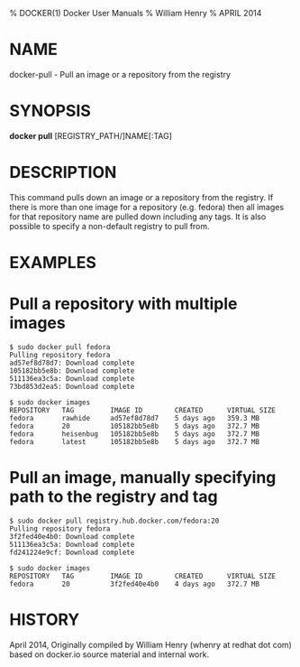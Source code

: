 % DOCKER(1) Docker User Manuals
% William Henry
% APRIL 2014
# NAME
docker-pull - Pull an image or a repository from the registry

# SYNOPSIS
**docker pull** [REGISTRY_PATH/]NAME[:TAG]

# DESCRIPTION

This command pulls down an image or a repository from the registry. If
there is more than one image for a repository (e.g. fedora) then all
images for that repository name are pulled down including any tags.
It is also possible to specify a non-default registry to pull from.

# EXAMPLES

# Pull a repository with multiple images

    $ sudo docker pull fedora
    Pulling repository fedora
    ad57ef8d78d7: Download complete
    105182bb5e8b: Download complete
    511136ea3c5a: Download complete
    73bd853d2ea5: Download complete

    $ sudo docker images
    REPOSITORY   TAG         IMAGE ID        CREATED      VIRTUAL SIZE
    fedora       rawhide     ad57ef8d78d7    5 days ago   359.3 MB
    fedora       20          105182bb5e8b    5 days ago   372.7 MB
    fedora       heisenbug   105182bb5e8b    5 days ago   372.7 MB
    fedora       latest      105182bb5e8b    5 days ago   372.7 MB

# Pull an image, manually specifying path to the registry and tag

    $ sudo docker pull registry.hub.docker.com/fedora:20
    Pulling repository fedora
    3f2fed40e4b0: Download complete 
    511136ea3c5a: Download complete 
    fd241224e9cf: Download complete 

    $ sudo docker images
    REPOSITORY   TAG         IMAGE ID        CREATED      VIRTUAL SIZE
    fedora       20          3f2fed40e4b0    4 days ago   372.7 MB


# HISTORY
April 2014, Originally compiled by William Henry (whenry at redhat dot com)
based on docker.io source material and internal work.


